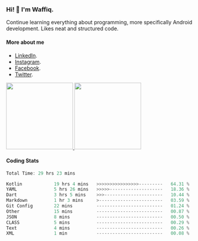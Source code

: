 ### Hi! 👋 I'm Waffiq.

Continue learning everything about programming, more specifically Android development. Likes neat and structured code.

#### More about me 
- [LinkedIn](https://www.linkedin.com/in/waffiqaziz/).
- [Instagram](https://www.instagram.com/waffiqaziz/).
- [Facebook](https://web.facebook.com/WaffiqAziz/).
- [Twitter](https://twitter.com/AzizWaffiq).

<p align="left">
<a href="https://github.com/waffiqaziz">
  <img height="180em" src="https://github-readme-stats-eight-theta.vercel.app/api?username=waffiqaziz&show_icons=true&theme=algolia&include_all_commits=true&count_private=true"/>
  <img height="180em" src="https://github-readme-stats-eight-theta.vercel.app/api/top-langs/?username=waffiqaziz&layout=compact&langs_count=8&theme=algolia"/>
</a>
</p>

#### Coding Stats
<!--START_SECTION:waka-->

```rust
Total Time: 29 hrs 23 mins

Kotlin            19 hrs 4 mins   >>>>>>>>>>>>>>>>---------   64.31 %
YAML              5 hrs 26 mins   >>>>>--------------------   18.36 %
Dart              3 hrs 5 mins    >>>----------------------   10.44 %
Markdown          1 hr 3 mins     >------------------------   03.59 %
Git Config        22 mins         -------------------------   01.24 %
Other             15 mins         -------------------------   00.87 %
JSON              8 mins          -------------------------   00.50 %
CLASS             5 mins          -------------------------   00.29 %
Text              4 mins          -------------------------   00.26 %
XML               1 min           -------------------------   00.08 %
```

<!--END_SECTION:waka-->
